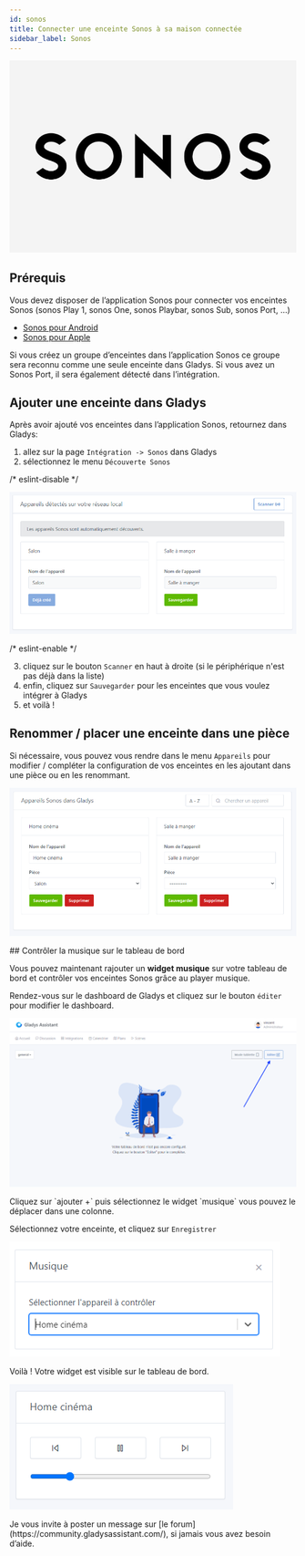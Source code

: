 ```yaml
---
id: sonos
title: Connecter une enceinte Sonos à sa maison connectée
sidebar_label: Sonos
---
```

<div style={{ display: 'flex', justifyContent: 'center', alignItems: 'center', minHeight: '100vh' }}>
  <div style={{ textAlign: 'center', margin: '0px' }}>

![cover](../../../../../static/img/docs/cover/sonos.jpg)
  </div>
</div>

## Prérequis

Vous devez disposer de l’application Sonos pour connecter vos enceintes Sonos (sonos Play 1, sonos One, sonos Playbar, sonos Sub, sonos Port, …)

- [Sonos pour Android](https://play.google.com/store/apps/details?id=com.sonos.acr2&hl=fr&gl=US)
- [Sonos pour Apple](https://apps.apple.com/fr/app/sonos/id1488977981)

Si vous créez un groupe d’enceintes dans l’application Sonos ce groupe sera reconnu comme une seule enceinte dans Gladys. Si vous avez un Sonos Port, il sera également détecté dans l’intégration.

## Ajouter une enceinte dans Gladys

Après avoir ajouté vos enceintes dans l’application Sonos, retournez dans Gladys:

1. allez sur la page `Intégration -> Sonos` dans Gladys
2. sélectionnez le menu `Découverte Sonos`

/* eslint-disable */
<div style={{ display: 'flex', justifyContent: 'center', alignItems: 'center', minHeight: '100vh' }}>
  <div style={{ textAlign: 'center', margin: '0px' }}>

   ![Découverte Sonos](../../../../../static/img/docs/fr/configuration/sonos/sonos_discovery.png)
  </div>
</div>
/* eslint-enable */

3. cliquez sur le bouton `Scanner` en haut à droite (si le périphérique n'est pas déjà dans la liste)
4. enfin, cliquez sur `Sauvegarder` pour les enceintes que vous voulez intégrer à Gladys
5. et voilà !

## Renommer / placer une enceinte dans une pièce

Si nécessaire, vous pouvez vous rendre dans le menu `Appareils` pour modifier / compléter la configuration de vos enceintes en les ajoutant dans une pièce ou en les renommant.
<div style={{ display: 'flex', justifyContent: 'center', alignItems: 'center', minHeight: '100vh' }}>
  <div style={{ textAlign: 'center', margin: '0px' }}>

![Appareils Sonos](../../../../../static/img/docs/fr/configuration/sonos/add_sonos_speaker.png)
  </div>
</div>
## Contrôler la musique sur le tableau de bord

Vous pouvez maintenant rajouter un **widget musique** sur votre tableau de bord et contrôler vos enceintes Sonos grâce au player musique.

Rendez-vous sur le dashboard de Gladys et cliquez sur le bouton `éditer` pour modifier le dashboard.
<div style={{ display: 'flex', justifyContent: 'center', alignItems: 'center', minHeight: '100vh' }}>
  <div style={{ textAlign: 'center', margin: '0px' }}>

![Edition dashboard Gladys](../../../../../static/img/docs/fr/configuration/sonos/edit_dashboard.png)
  </div>
</div>
Cliquez sur `ajouter +` puis sélectionnez le widget `musique` vous pouvez le déplacer dans une colonne.

Sélectionnez votre enceinte, et cliquez sur `Enregistrer`
<div style={{ display: 'flex', justifyContent: 'center', alignItems: 'center', minHeight: '100vh' }}>
  <div style={{ textAlign: 'center', margin: '0px' }}>

![Edition Widget musique](../../../../../static/img/docs/fr/configuration/sonos/edit_music_widget.png)
  </div>
</div>
Voilà ! Votre widget est visible sur le tableau de bord.
<div style={{ display: 'flex', justifyContent: 'center', alignItems: 'center', minHeight: '100vh' }}>
  <div style={{ textAlign: 'center', margin: '0px' }}>

![Widget musique Gladys](../../../../../static/img/docs/fr/configuration/sonos/music_widget.png)
  </div>
</div>
Je vous invite à poster un message sur [le forum](https://community.gladysassistant.com/), si jamais vous avez besoin d’aide.
